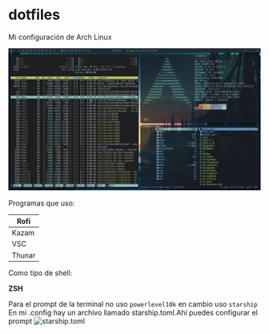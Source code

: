 # dotfiles
Mi configuración de Arch Linux

![](./images/entorno.png)

Programas que uso:


|   Rofi   |
|----------|
|   Kazam  |
|   VSC    |
|  Thunar  |


Como tipo de shell:

**ZSH**

Para el prompt de la terminal no uso 
```powerlevel10k```
en cambio uso 
```starship```
En mi .config hay un archivo llamado starship.toml.Ahí puedes configurar el prompt
![starship.toml](./.config/starship.toml)
